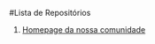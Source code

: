 #Lista de Repositórios

<ol>
  <li><a href="https://github.com/nmaia/BeerJS-Rio-Homepage" target="_blank">Homepage da nossa comunidade</a></li>
</ol>
